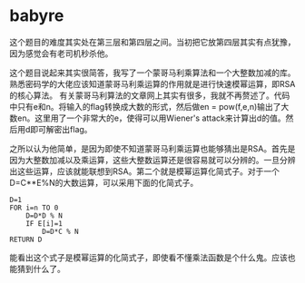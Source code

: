 # babyre

这个题目的难度其实处在第三层和第四层之间。当初把它放第四层其实有点犹豫，因为感觉会有老司机秒杀他。

这个题目说起来其实很简答，我写了一个蒙哥马利乘算法和一个大整数加减的库。熟悉密码学的大佬应该知道蒙哥马利乘运算的作用就是进行快速模幂运算，即RSA的核心算法。
有关蒙哥马利算法的文章网上其实有很多，我就不再赘述了。代码中只有e和n。将输入的flag转换成大数的形式，然后做en = pow(f,e,n)输出了大数en。这里用了一个非常大的e，使得可以用Wiener's attack来计算出d的值。然后用d即可解密出flag。

之所以认为他简单，是因为即使不知道蒙哥马利乘运算也能够猜出是RSA。首先是因为大整数加减以及乘运算，这些大整数运算还是很容易就可以分辨的。一旦分辨出这些运算，应该就能联想到RSA。第二个就是模幂运算化简式子。对于一个D=C**E%N的大数运算，可以采用下面的化简式子。
```
D=1
FOR i=n TO 0
    D=D*D % N
    IF E[i]=1 
        D=D*C % N
RETURN D
```
能看出这个式子是模幂运算的化简式子，即使看不懂乘法函数是个什么鬼。应该也能猜到什么了。
